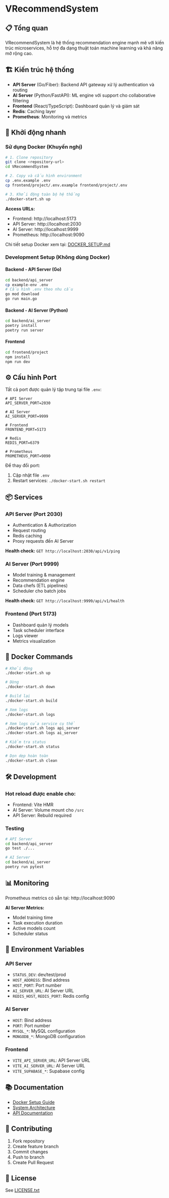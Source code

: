 # VRecommendSystem

## 📋 Tổng quan

VRecommendSystem là hệ thống recommendation engine mạnh mẽ với kiến trúc microservices, hỗ trợ đa dạng thuật toán machine learning và khả năng mở rộng cao.

## 🏗️ Kiến trúc hệ thống

- **API Server** (Go/Fiber): Backend API gateway xử lý authentication và routing
- **AI Server** (Python/FastAPI): ML engine với support cho collaborative filtering
- **Frontend** (React/TypeScript): Dashboard quản lý và giám sát
- **Redis**: Caching layer
- **Prometheus**: Monitoring và metrics

## 🚀 Khởi động nhanh

### Sử dụng Docker (Khuyến nghị)

```bash
# 1. Clone repository
git clone <repository-url>
cd VRecommendSystem

# 2. Copy và cấu hình environment
cp .env.example .env
cp frontend/project/.env.example frontend/project/.env

# 3. Khởi động toàn bộ hệ thống
./docker-start.sh up
```

**Access URLs:**
- Frontend: http://localhost:5173
- API Server: http://localhost:2030
- AI Server: http://localhost:9999
- Prometheus: http://localhost:9090

Chi tiết setup Docker xem tại: [DOCKER_SETUP.md](./DOCKER_SETUP.md)

### Development Setup (Không dùng Docker)

#### Backend - API Server (Go)

```bash
cd backend/api_server
cp example-env .env
# Cấu hình .env theo nhu cầu
go mod download
go run main.go
```

#### Backend - AI Server (Python)

```bash
cd backend/ai_server
poetry install
poetry run server
```

#### Frontend

```bash
cd frontend/project
npm install
npm run dev
```

## ⚙️ Cấu hình Port

Tất cả port được quản lý tập trung tại file `.env`:

```env
# API Server
API_SERVER_PORT=2030

# AI Server
AI_SERVER_PORT=9999

# Frontend
FRONTEND_PORT=5173

# Redis
REDIS_PORT=6379

# Prometheus
PROMETHEUS_PORT=9090
```

Để thay đổi port:
1. Cập nhật file `.env`
2. Restart services: `./docker-start.sh restart`

## 📦 Services

### API Server (Port 2030)

- Authentication & Authorization
- Request routing
- Redis caching
- Proxy requests đến AI Server

**Health check:** `GET http://localhost:2030/api/v1/ping`

### AI Server (Port 9999)

- Model training & management
- Recommendation engine
- Data chefs (ETL pipelines)
- Scheduler cho batch jobs

**Health check:** `GET http://localhost:9999/api/v1/health`

### Frontend (Port 5173)

- Dashboard quản lý models
- Task scheduler interface
- Logs viewer
- Metrics visualization

## 📝 Docker Commands

```bash
# Khởi động
./docker-start.sh up

# Dừng
./docker-start.sh down

# Build lại
./docker-start.sh build

# Xem logs
./docker-start.sh logs

# Xem logs của service cụ thể
./docker-start.sh logs api_server
./docker-start.sh logs ai_server

# Kiểm tra status
./docker-start.sh status

# Dọn dẹp hoàn toàn
./docker-start.sh clean
```

## 🛠️ Development

### Hot reload được enable cho:

- Frontend: Vite HMR
- AI Server: Volume mount cho `/src`
- API Server: Rebuild required

### Testing

```bash
# API Server
cd backend/api_server
go test ./...

# AI Server
cd backend/ai_server
poetry run pytest
```

## 📊 Monitoring

Prometheus metrics có sẵn tại: http://localhost:9090

**AI Server Metrics:**
- Model training time
- Task execution duration
- Active models count
- Scheduler status

## 🔐 Environment Variables

### API Server
- `STATUS_DEV`: dev/test/prod
- `HOST_ADDRESS`: Bind address
- `HOST_PORT`: Port number
- `AI_SERVER_URL`: AI Server URL
- `REDIS_HOST`, `REDIS_PORT`: Redis config

### AI Server
- `HOST`: Bind address
- `PORT`: Port number
- `MYSQL_*`: MySQL configuration
- `MONGODB_*`: MongoDB configuration

### Frontend
- `VITE_API_SERVER_URL`: API Server URL
- `VITE_AI_SERVER_URL`: AI Server URL
- `VITE_SUPABASE_*`: Supabase config

## 📚 Documentation

- [Docker Setup Guide](./DOCKER_SETUP.md)
- [System Architecture](./diagrams/System.drawio.png)
- [API Documentation](./vrecom_api/)

## 🤝 Contributing

1. Fork repository
2. Create feature branch
3. Commit changes
4. Push to branch
5. Create Pull Request

## 📄 License

See [LICENSE.txt](./LICENSE.txt)
